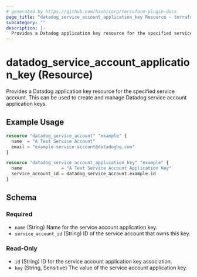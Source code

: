 ```yaml
---
# generated by https://github.com/hashicorp/terraform-plugin-docs
page_title: "datadog_service_account_application_key Resource - terraform-provider-datadog"
subcategory: ""
description: |-
  Provides a Datadog application key resource for the specified service account. This can be used to create and manage Datadog service account application keys.
---
```


# datadog_service_account_application_key (Resource)

Provides a Datadog application key resource for the specified service account. This can be used to create and manage Datadog service account application keys.

## Example Usage

```terraform
resource "datadog_service_account" "example" {
  name  = "A Test Service Account"
  email = "example-service-account@datadoghq.com"
}

resource "datadog_service_account_application_key" "example" {
  name               = "A Test Service Account Application Key"
  service_account_id = datadog_service_account.example.id
}
```

<!-- schema generated by tfplugindocs -->
## Schema

### Required

- `name` (String) Name for the service account application key.
- `service_account_id` (String) ID of the service account that owns this key.

### Read-Only

- `id` (String) ID for the service account application key association.
- `key` (String, Sensitive) The value of the service account application key.


